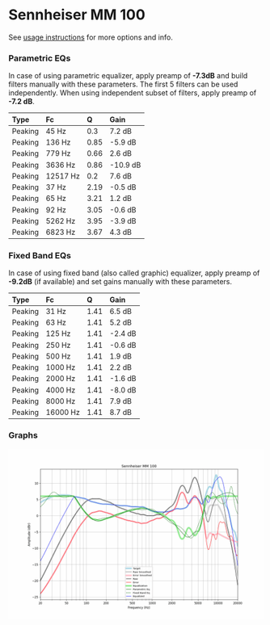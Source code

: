 # Sennheiser MM 100
See [usage instructions](https://github.com/jaakkopasanen/AutoEq#usage) for more options and info.

### Parametric EQs
In case of using parametric equalizer, apply preamp of **-7.3dB** and build filters manually
with these parameters. The first 5 filters can be used independently.
When using independent subset of filters, apply preamp of **-7.2 dB**.

| Type    | Fc       |    Q | Gain     |
|:--------|:---------|:-----|:---------|
| Peaking | 45 Hz    | 0.3  | 7.2 dB   |
| Peaking | 136 Hz   | 0.85 | -5.9 dB  |
| Peaking | 779 Hz   | 0.66 | 2.6 dB   |
| Peaking | 3636 Hz  | 0.86 | -10.9 dB |
| Peaking | 12517 Hz | 0.2  | 7.6 dB   |
| Peaking | 37 Hz    | 2.19 | -0.5 dB  |
| Peaking | 65 Hz    | 3.21 | 1.2 dB   |
| Peaking | 92 Hz    | 3.05 | -0.6 dB  |
| Peaking | 5262 Hz  | 3.95 | -3.9 dB  |
| Peaking | 6823 Hz  | 3.67 | 4.3 dB   |

### Fixed Band EQs
In case of using fixed band (also called graphic) equalizer, apply preamp of **-9.2dB**
(if available) and set gains manually with these parameters.

| Type    | Fc       |    Q | Gain    |
|:--------|:---------|:-----|:--------|
| Peaking | 31 Hz    | 1.41 | 6.5 dB  |
| Peaking | 63 Hz    | 1.41 | 5.2 dB  |
| Peaking | 125 Hz   | 1.41 | -2.4 dB |
| Peaking | 250 Hz   | 1.41 | -0.6 dB |
| Peaking | 500 Hz   | 1.41 | 1.9 dB  |
| Peaking | 1000 Hz  | 1.41 | 2.2 dB  |
| Peaking | 2000 Hz  | 1.41 | -1.6 dB |
| Peaking | 4000 Hz  | 1.41 | -8.0 dB |
| Peaking | 8000 Hz  | 1.41 | 7.9 dB  |
| Peaking | 16000 Hz | 1.41 | 8.7 dB  |

### Graphs
![](./Sennheiser%20MM%20100.png)